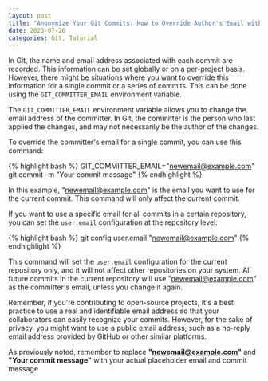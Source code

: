 ```yaml
---
layout: post
title: "Anonymize Your Git Commits: How to Override Author's Email with GIT_COMMITTER_EMAIL"
date: 2023-07-26
categories: Git, Tutorial
---
```


In Git, the name and email address associated with each commit are recorded. This information can be set globally or on a per-project basis. However, there might be situations where you want to override this information for a single commit or a series of commits. This can be done using the `GIT_COMMITTER_EMAIL` environment variable.

<!--more-->

The `GIT_COMMITTER_EMAIL` environment variable allows you to change the email address of the committer. In Git, the committer is the person who last applied the changes, and may not necessarily be the author of the changes.

To override the committer's email for a single commit, you can use this command:

{% highlight bash %}
GIT_COMMITTER_EMAIL="newemail@example.com" git commit -m "Your commit message"
{% endhighlight %}

In this example, "newemail@example.com" is the email you want to use for the current commit. This command will only affect the current commit.

If you want to use a specific email for all commits in a certain repository, you can set the `user.email` configuration at the repository level:

{% highlight bash %}
git config user.email "newemail@example.com"
{% endhighlight %}

This command will set the `user.email` configuration for the current repository only, and it will not affect other repositories on your system. All future commits in the current repository will use "newemail@example.com" as the committer's email, unless you change it again.

Remember, if you're contributing to open-source projects, it's a best practice to use a real and identifiable email address so that your collaborators can easily recognize your commits. However, for the sake of privacy, you might want to use a public email address, such as a no-reply email address provided by GitHub or other similar platforms.

As previously noted, remember to replace **"newemail@example.com"** and **"Your commit message"** with your actual placeholder email and commit message

